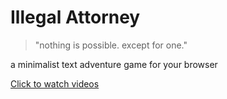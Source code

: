 Illegal Attorney
===========
> "nothing is possible. except for one."

a minimalist text adventure game for your browser

[Click to watch videos](https://www.youtube.com)